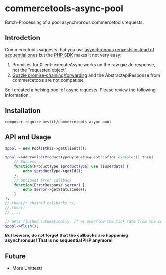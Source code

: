 # commercetools-async-pool

Batch-Processing of a pool asynchronous commercetools requests.

## Introdction

Commercetools suggests that you use [asynchronous requests instead of sequential ones](https://dev.commercetools.com/best-practices-performance.html#api-request-planning) but the [PHP SDK](https://github.com/commercetools/commercetools-php-sdk) makes it not very easy:

1. Promises for Client::executeAsync works on the raw guzzle response, not the "requested object".
2. [Guzzle promise-chaining/forwarding](https://github.com/guzzle/promises#promise-forwarding) and the AbstractApiResponse from commercetools are not compatible.

So i created a helping pool of async requests. Please review the following information.

## Installation
    composer require bestit/commercetools-async-pool
    
## API and Usage

```php
$pool = new Pool($this->getClient());

$pool->addPromise(ProductTypeByIdGetRequest::ofId('example')).then(
    // Success
    function(ProductType $productType) use ($userdata) {          
        echo $productType->getId();
    },
    // optional error callback
    function(ErrorResponse $error) {
        echo $error->getStatusCode();    
    }
);
//.then(/* chained callbacks */)
//.then()
// ....

// Gets flushed automatically, if we overflow the tick rate from the constructor.
$pool->flush();

```

**But beware, do not forget that the callbacks are happening asynchronous! That is no sequential PHP anymore!**

## Future
* More Unittests
